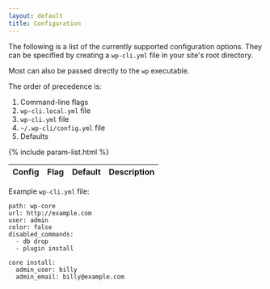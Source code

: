 ```yaml
---
layout: default
title: Configuration
---
```

The following is a list of the currently supported configuration options. They can be specified by creating a `wp-cli.yml` file in your site's root directory.

Most can also be passed directly to the `wp` executable.

The order of precedence is:

1. Command-line flags
1. `wp-cli.local.yml` file
1. `wp-cli.yml` file
1. `~/.wp-cli/config.yml` file
1. Defaults

<table>
	<thead>
	<tr>
		<th>Config</th>
		<th>Flag</th>
		<th>Default</th>
		<th>Description</th>
	</tr>
	</thead>
	<tbody>
	{% include param-list.html %}
	</tbody>
</table>

Example `wp-cli.yml` file:

	path: wp-core
	url: http://example.com
	user: admin
	color: false
	disabled_commands:
	  - db drop
	  - plugin install

	core install:
	  admin_user: billy
	  admin_email: billy@example.com
